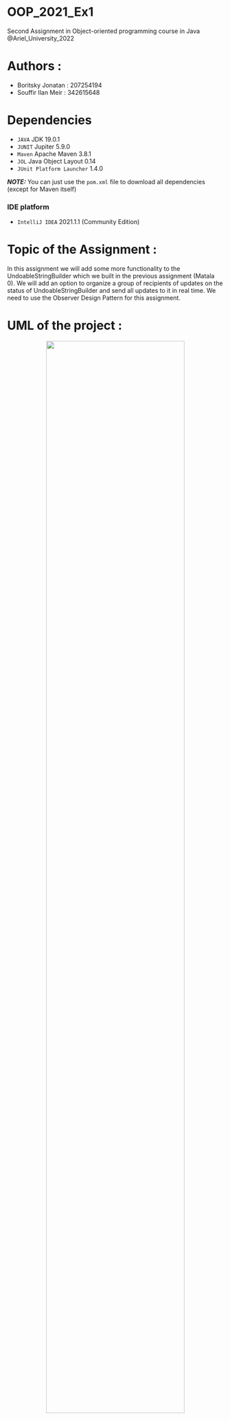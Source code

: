 # OOP_2021_Ex1
Second Assignment in Object-oriented programming course in Java @Ariel_University_2022

# Authors :
* Boritsky Jonatan : 207254194
* Souffir Ilan Meir : 342615648

# Dependencies

* ``JAVA`` JDK 19.0.1
* ``JUNIT`` Jupiter 5.9.0
* ``Maven`` Apache Maven 3.8.1
* ``JOL`` Java Object Layout 0.14
* ``JUnit Platform Launcher`` 1.4.0

**_NOTE:_**  You can just use the ``pom.xml`` file to download all dependencies (except for Maven itself)

### IDE platform
* ``IntelliJ IDEA`` 2021.1.1 (Community Edition)

# Topic of the Assignment :
In this assignment we will add some more functionality to the UndoableStringBuilder which we built in the previous assignment (Matala 0).
We will add an option to organize a group of recipients of updates on the status of UndoableStringBuilder and send all updates to it in real time.
We need to use the Observer Design Pattern for this assignment.

# UML of the project :
<p align="center">
  <img align="center" width=80% src = "https://user-images.githubusercontent.com/55143087/209473572-de7a35b5-0b2f-4bad-8bb0-a2f3dc9abccc.png"/>
</p>



# Ex1 contains 2 Interfaces :
* Member.java
* Sender.java

# Ex1 contains 2 implementations :
* ConcreteMember.java : which is an implement of Member interface which describes the recipient of the updates (Observer).
* GroupAdmin.java : which is an implement of Sender interface which describes the sender of the updates (Observable).
 
# Ex1 contains also :
* UndoableStringBuilder.java : our class from the assignment 0.
* JvmUtilities.java
* Our tests in the test package : ConcreteMemberTest.java , GroupAdminTest.java , Tests.java (from the assignment).

# 1) ConcreteMember.java
This class is an implement of Member interface which describes the recipient of the updates (Observer) and contains a copy (copy sallow) of the shared UndoableStringBuilder. This class includes an update method to notify the member on the last change done to the UndoableStringBuilder.
The JUNIT test of this class is ConcreteMemberTest.java in OOP_EX1/src/test/java/observer/ConcreteMemberTest.java/

Objects of this class :
* private String name --> the name of the member
* private UndoableStringBuilder usb --> the copy of the shared UndoableStringBuilder
* private String lastChange --> the last change done to the UndoableStringBuilder
 
We are going to explains each methods :
* ConcreteMember(String name) --> Constructor (given name of the member).
* update(UndoableStringBuilder usb) --> Updates the member on the last change done to the UndoableStringBuilder.
 
# 2) GroupAdmin.java
This class is an implement of Sender interface, which describes the sender of the updates (Observable) and contains the states pool (UndoableStringBuilder)
This class includes a list of observers (members) who should receive updates on any change made to the data, the list of observers is implemented with a HashSet (because it's the better data structure when we compare the רuntime efficiency. The class includes methods to register and unregister observers, and contains calls to the UndoableStringBuilder methods.
The JUNIT test of this class is GroupAdminTest.java in OOP_EX1/src/test/java/observer/GroupAdminTest.java/

Objects of this class :
* private HashSet<Member> observers --> the list of observers (members)
* private UndoableStringBuilder usb --> the states pool (UndoableStringBuilder)

We are going to explains each methods :
* GroupAdmin(UndoableStringBuilder usb) --> Constructor (the states pool (UndoableStringBuilder)).
* register(Member obj) --> Registers a new observer (member) to the list of observers. Check if the observer is already in the list, if not, add it.
* unregister(Member obj) --> Unregisters an observer (member) from the list of observers. Check if the observer is in the list, if so, remove it.
* insert(int offset, String obj) --> Inserts the string into mutable characters sequence.
* append(String obj) --> Appends the required string to the mutable characters sequence.
* delete(int start, int end) --> Removes the characters from specified range of this sequence.
* undo() --> Come back to the previous state of the UndoableStringBuilder.

# How to run ? (Installing)
For Windows OS:  
1. Make sure you have git installed on your machine
2. Download the project from GitHub
```
$ git clone https://github.com/ilan2505/OOP_EX1.git
```
3. Download Apache Maven from [here](https://maven.apache.org/download.cgi)
4. Add a new system variable named ``MAVEN_HOME`` and set its value to the path of your Maven installation directory
   * Add New System variable for example directory: ``C:\Program Files\apache-maven-3.8.1``
   ```
    MAVEN_HOME = C:\Program Files\apache-maven-3.8.1
    ```
   * Add ``%MAVEN_HOME%\bin`` to the ``PATH`` variable
    ```
     PATH = %MAVEN_HOME%\bin
    ```
5. Open the command line as an **administrator** and navigate to the project folder.
6. Run the following command to build the project using ``Maven``:
```
$ mvn clean test
```
7. If the build was successful, you should see the following output:
```
[INFO] ------------------------------------------------------------------------
[INFO] BUILD SUCCESS
[INFO] ------------------------------------------------------------------------
[INFO] Total time:  10.470 s
[INFO] Finished at: 2022-12-25T09:42:09+02:00
[INFO] ---------------------------------
```
8. You can also see the results of the tests in command line:
```
-------------------------------------------------------
 T E S T S
----------------------------------------------------------------------------------------------------
Running observer.ConcreteMemberTest
Tests run: 1, Failures: 0, Errors: 0, Skipped: 0, Time elapsed: 0.149 sec - in observer.ConcreteMemberTest
Running observer.GroupAdminTest
???? 25, 2022 2:14:17 ????? observer.GroupAdminTest register
INFO: JVM info: PID= 18252, Total Memory = 132120576, Available Cores = 4
# WARNING: Unable to attach Serviceability Agent. You can try again with escalated privileges. Two options: a) use -Djol.tryWithSudo=true to try with sudo; b) echo 0 | sudo tee /proc/sys/kernel/yama/ptrace_scope
???? 25, 2022 2:14:19 ????? observer.GroupAdminTest register
INFO: groupAdmin is now created, the total size of the groupAdmin is: Total Memory = 256
???? 25, 2022 2:14:19 ????? observer.GroupAdminTest register
INFO: Address = observer.GroupAdmin@20d28811d footprint:
     COUNT       AVG       SUM   DESCRIPTION
         1        32        32   [B
         1        56        56   [Ljava.lang.Object;
         1        24        24   java.lang.StringBuilder
         1        48        48   java.util.HashMap
         1        16        16   java.util.HashSet
         1        32        32   java.util.Stack
         1        24        24   observer.GroupAdmin
         1        24        24   observer.UndoableStringBuilder
         8                 256   (total)
...
```

 # Results for the tests
```
-------------------------------------------------------------------------------
Test set: Tests
-------------------------------------------------------------------------------
Tests run: 7, Failures: 0, Errors: 0, Skipped: 0, Time elapsed: 22.93 sec - in Tests

```